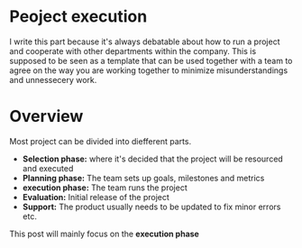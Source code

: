 # Peoject execution
I write this part because it's always debatable about how to run a project and cooperate with other departments within the company. This is supposed to be seen as a template that can be used together with a team to agree on the way you are working together to minimize misunderstandings and unnessecery work.

# Overview
Most project can be divided into diefferent parts.
- **Selection phase:** where it's decided that the project will be resourced and executed
- **Planning phase:** The team sets up goals, milestones and metrics
- **execution phase:** The team runs the project
- **Evaluation:** Initial release of the project
- **Support:** The product usually needs to be updated to fix minor errors etc.

This post will mainly focus on the **execution phase** 
